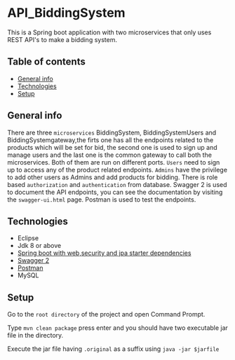 # API_BiddingSystem
This is a Spring boot application with two microservices that only uses REST API's to make a bidding system. 


## Table of contents
* [General info](#general-info)
* [Technologies](#technologies)
* [Setup](#setup)


## General info

There are three `microservices` BiddingSystem, BiddingSystemUsers and BiddingSystemgateway,the firts one has all the endpoints related to the products which will be set for bid,
the second one is used to sign up and manage users and the last one is the common gateway to call both the microservices. Both of them are run on different ports. `Users` need to sign up to access any of the product related endpoints. `Admins` have the privilege to add other users as Admins and add products for bidding. There is role based `authorization` and `authentication` from database.
Swagger 2 is used to document the API endpoints, you can see the documentation by visiting the `swagger-ui.html` page. Postman is used to test the endpoints.


## Technologies
* Eclipse
* Jdk 8 or above
* [Spring boot with web,security and jpa starter dependencies](https://start.spring.io/)
* [Swagger 2](https://swagger.io/)
* [Postman](https://www.postman.com/)
* MySQL


## Setup

Go to the `root directory` of the project and open Command Prompt.

Type `mvn clean package` press enter and you should have two executable jar file in the directory.

Execute the jar file having `.original` as a suffix using `java -jar $jarfile`
